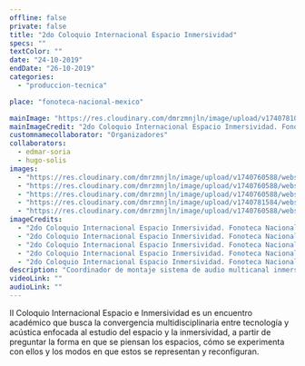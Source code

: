 ```yaml
---
offline: false
private: false
title: "2do Coloquio Internacional Espacio Inmersividad"
specs: ""
textColor: ""
date: "24-10-2019"  
endDate: "26-10-2019"
categories:  
  - "produccion-tecnica"

place: "fonoteca-nacional-mexico"

mainImage: "https://res.cloudinary.com/dmrzmnjln/image/upload/v1740781030/website/projects/produccion-tecnica/eexgznfsdpwcbbbqztem.jpg"
mainImageCredit: "2do Coloquio Internacional Espacio Inmersividad. Fonoteca Nacional de México, Ciudad de México, 2019. Cortesía: Coloquio Internacional Espacio Inmersividad."
customnamecollaborator: "Organizadores"
collaborators:
  - edmar-soria
  - hugo-solis
images:
  - "https://res.cloudinary.com/dmrzmnjln/image/upload/v1740760588/website/projects/produccion-tecnica/jxvx909y4jg8vioklxhw.jpg"
  - "https://res.cloudinary.com/dmrzmnjln/image/upload/v1740760588/website/projects/produccion-tecnica/oyzwr8f7zavllt2kwkcu.jpg"
  - "https://res.cloudinary.com/dmrzmnjln/image/upload/v1740760588/website/projects/produccion-tecnica/gqyubego1xrsi2uizllp.jpg"
  - "https://res.cloudinary.com/dmrzmnjln/image/upload/v1740781584/website/projects/produccion-tecnica/bxao2dty8ptzmfedicnf.jpg"
  - "https://res.cloudinary.com/dmrzmnjln/image/upload/v1740760588/website/projects/produccion-tecnica/rllisawvelsaf9xgv6cc.jpg" 
imageCredits:
  - "2do Coloquio Internacional Espacio Inmersividad. Fonoteca Nacional de México, Ciudad de México, 2019. Cortesía: Coloquio Internacional Espacio Inmersividad."
  - "2do Coloquio Internacional Espacio Inmersividad. Fonoteca Nacional de México, Ciudad de México, 2019. Cortesía: Coloquio Internacional Espacio Inmersividad."
  - "2do Coloquio Internacional Espacio Inmersividad. Fonoteca Nacional de México, Ciudad de México, 2019. Cortesía: Coloquio Internacional Espacio Inmersividad."
  - "2do Coloquio Internacional Espacio Inmersividad. Fonoteca Nacional de México, Ciudad de México, 2019. Cortesía: Coloquio Internacional Espacio Inmersividad."
  - "2do Coloquio Internacional Espacio Inmersividad. Fonoteca Nacional de México, Ciudad de México, 2019. Cortesía: Coloquio Internacional Espacio Inmersividad."
description: "Coordinador de montaje sistema de audio multicanal inmersivo y Coordinador de Live Streaming en Jornada Académica"
videoLink: ""
audioLink: ""
---
```


II Coloquio Internacional Espacio e Inmersividad es un encuentro académico que busca la convergencia multidisciplinaria entre tecnología y acústica enfocada al estudio del espacio y la inmersividad, a partir de preguntar la forma en que se piensan los espacios, cómo se experimenta con ellos y los modos en que estos se representan y reconfiguran.